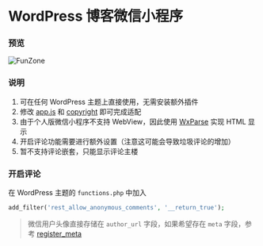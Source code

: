 # WordPress 博客微信小程序

### 预览

![FunZone](https://moooc.oss-cn-shenzhen.aliyuncs.com/blog/wechatmp.png)

### 说明

1. 可在任何 WordPress 主题上直接使用，无需安装额外插件
2. 修改 [app.js](app.js) 和 [copyright](templates/copyright.wxml) 即可完成适配
3. 由于个人版微信小程序不支持 WebView，因此使用 [WxParse](https://github.com/icindy/wxParse) 实现 HTML 显示
4. 开启评论功能需要进行额外设置（注意这可能会导致垃圾评论的增加）
5. 暂不支持评论嵌套，只能显示评论主楼

### 开启评论

在 WordPress 主题的 `functions.php` 中加入

```php
add_filter('rest_allow_anonymous_comments', '__return_true');
```

> 微信用户头像直接存储在 `author_url` 字段，如果希望存在 `meta` 字段，参考 [register_meta](https://developer.wordpress.org/rest-api/extending-the-rest-api/modifying-responses/#working-with-registered-meta-in-the-rest-api)
